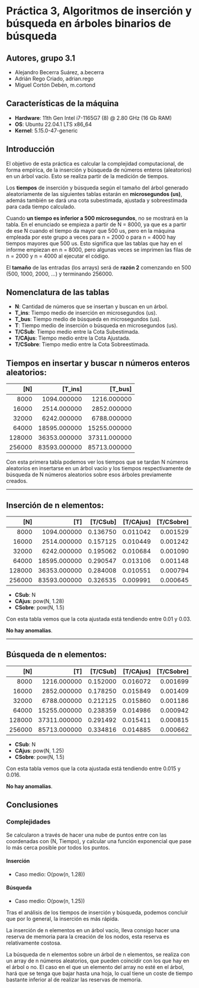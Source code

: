 # Práctica 3, Algoritmos de inserción y búsqueda en árboles binarios de búsqueda

## Autores, grupo 3.1
- Alejandro Becerra Suárez, a.becerra
- Adrián Rego Criado, adrian.rego
- Miguel Cortón Debén, m.cortond

## Características de la máquina

- **Hardware**:  11th Gen Intel i7-1165G7 (8) @ 2.80 GHz (16 Gb RAM)
- **OS**: Ubuntu 22.04.1 LTS x86_64
- **Kernel**: 5.15.0-47-generic

## Introducción
El objetivo de esta práctica es calcular la complejidad computacional, de forma 
empírica, de la inserción y búsqueda de números enteros (aleatorios) en un 
árbol vacío. Esto se realiza partir de la medición de tiempos.  

Los **tiempos** de inserción y búsqueda según el tamaño del árbol generado 
aleatoriamente de las siguientes tablas estarán en **microsegundos (us)**, 
además también se dará una cota subestimada, ajustada y sobreestimada para 
cada tiempo calculado. 

Cuando **un tiempo es inferior a 500 microsegundos**, no se mostrará en 
la tabla. En el enunciado se empieza a partir de N = 8000, ya que es a partir
de ese N cuando el tiempo da mayor que 500 us, pero en la máquina empleada por 
este grupo a veces para n = 2000 o para n = 4000 hay tiempos mayores que 500 us. 
Esto significa que las tablas que hay en el informe empiezan en n = 8000, pero 
algunas veces se imprimen las filas de n = 2000 y n = 4000 al ejecutar el 
código.  

El **tamaño** de las entradas (los arrays) será de **razón 2** comenzando
en 500 (500, 1000, 2000, ...) y terminando 256000.  

## Nomenclatura de las tablas
- **N**: Cantidad de números que se insertan y buscan en un árbol.
- **T_ins**: Tiempo medio de inserción en microsegundos (us).
- **T_bus**: Tiempo medio de búsqueda en microsegundos (us).
- **T**: Tiempo medio de inserción o búsqueda en microsegundos (us).
- **T/CSub**: Tiempo medio entre la Cota Subestimada.
- **T/CAjus**: Tiempo medio entre la Cota Ajustada.
- **T/CSobre**: Tiempo medio entre la Cota Sobreestimada.

## Tiempos en insertar y buscar n números enteros aleatorios:

|     [N] |       [T_ins] |       [T_bus] |
|--------:|--------------:|--------------:|
|    8000 |   1094.000000 |   1216.000000 |
|   16000 |   2514.000000 |   2852.000000 |
|   32000 |   6242.000000 |   6788.000000 |
|   64000 |  18595.000000 |  15255.000000 |
|  128000 |  36353.000000 |  37311.000000 |
|  256000 |  83593.000000 |  85713.000000 |

Con esta primera tabla podemos ver los tiempos que se tardan N números 
aleatorios en insertarse en un árbol vacío y los tiempos respectivamente de 
búsqueda de N números aleatorios sobre esos árboles previamente creados.  

-----

## Inserción de n elementos:

|     [N] |           [T] |  [T/CSub] | [T/CAjus] | [T/CSobre] |
|--------:|--------------:|----------:|----------:|-----------:|
|    8000 |   1094.000000 |  0.136750 |  0.011042 |   0.001529 |
|   16000 |   2514.000000 |  0.157125 |  0.010449 |   0.001242 |
|   32000 |   6242.000000 |  0.195062 |  0.010684 |   0.001090 |
|   64000 |  18595.000000 |  0.290547 |  0.013106 |   0.001148 |
|  128000 |  36353.000000 |  0.284008 |  0.010551 |   0.000794 |
|  256000 |  83593.000000 |  0.326535 |  0.009991 |   0.000645 |

- **CSub**: N
- **CAjus**: pow(N, 1.28)
- **CSobre**: pow(N, 1.5)

Con esta tabla vemos que la cota ajustada está tendiendo entre 0.01 y 0.03.  

**No hay anomalías**.  

-----

## Búsqueda de n elementos:

|    [N] |          [T] | [T/CSub] | [T/CAjus] | [T/CSobre] |
|-------:|-------------:|---------:|----------:|-----------:|
|   8000 |  1216.000000 | 0.152000 |  0.016072 |   0.001699 |
|  16000 |  2852.000000 | 0.178250 |  0.015849 |   0.001409 |
|  32000 |  6788.000000 | 0.212125 |  0.015860 |   0.001186 |
|  64000 | 15255.000000 | 0.238359 |  0.014986 |   0.000942 |
| 128000 | 37311.000000 | 0.291492 |  0.015411 |   0.000815 |
| 256000 | 85713.000000 | 0.334816 |  0.014885 |   0.000662 |

- **CSub**: N
- **CAjus**: pow(N, 1.25)
- **CSobre**: pow(N, 1.5)

Con esta tabla vemos que la cota ajustada está tendiendo entre 0.015 y 0.016.  

**No hay anomalías**.  

## Conclusiones

### Complejidades

Se calcularon a través de hacer una nube de puntos entre con las coordenadas 
con (N, Tiempo), y calcular una función exponencial que pase lo más cerca 
posible por todos los puntos.
#### Inserción
- Caso medio: O(pow(n, 1.28))

#### Búsqueda
- Caso medio: O(pow(n, 1.25))

Tras el análisis de los tiempos de inserción y búsqueda, podemos concluir que 
por lo general, la inserción es más rápida.  

La inserción de n elementos en un árbol vacío, lleva consigo hacer una reserva 
de memoria para la creación de los nodos, esta reserva es relativamente 
costosa.  

La búsqueda de n elementos sobre un árbol de n elementos, se realiza con un 
array de n números aleatorios, que pueden coincidir con los que hay en el árbol 
o no. El caso en el que un elemento del array no esté en el árbol, hará que se 
tenga que bajar hasta una hoja, lo cual tiene un coste de tiempo bastante 
inferior al de realizar las reservas de memoria.  
